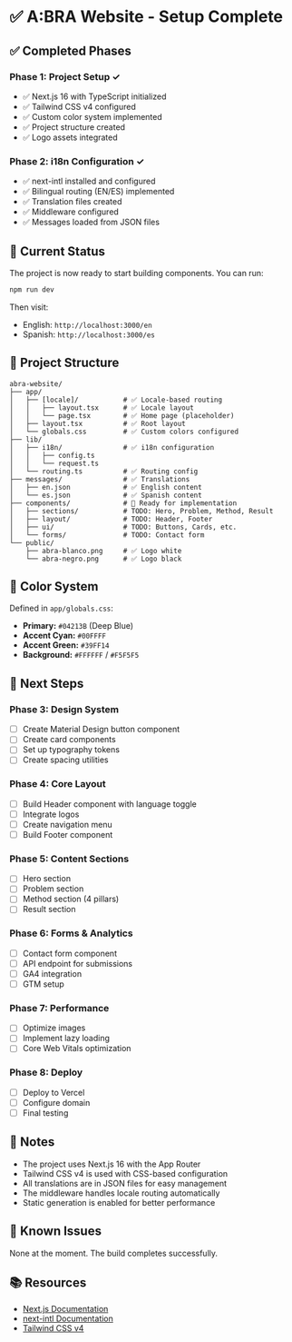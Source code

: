 # ✅ A:BRA Website - Setup Complete

## ✅ Completed Phases

### Phase 1: Project Setup ✓
- ✅ Next.js 16 with TypeScript initialized
- ✅ Tailwind CSS v4 configured
- ✅ Custom color system implemented
- ✅ Project structure created
- ✅ Logo assets integrated

### Phase 2: i18n Configuration ✓
- ✅ next-intl installed and configured
- ✅ Bilingual routing (EN/ES) implemented
- ✅ Translation files created
- ✅ Middleware configured
- ✅ Messages loaded from JSON files

## 🎯 Current Status

The project is now ready to start building components. You can run:

```bash
npm run dev
```

Then visit:
- English: `http://localhost:3000/en`
- Spanish: `http://localhost:3000/es`

## 📁 Project Structure

```
abra-website/
├── app/
│   ├── [locale]/           # ✅ Locale-based routing
│   │   ├── layout.tsx      # ✅ Locale layout
│   │   └── page.tsx        # ✅ Home page (placeholder)
│   ├── layout.tsx          # ✅ Root layout
│   └── globals.css         # ✅ Custom colors configured
├── lib/
│   ├── i18n/               # ✅ i18n configuration
│   │   ├── config.ts
│   │   └── request.ts
│   └── routing.ts          # ✅ Routing config
├── messages/               # ✅ Translations
│   ├── en.json             # ✅ English content
│   └── es.json             # ✅ Spanish content
├── components/             # 📝 Ready for implementation
│   ├── sections/           # TODO: Hero, Problem, Method, Result
│   ├── layout/             # TODO: Header, Footer
│   ├── ui/                 # TODO: Buttons, Cards, etc.
│   └── forms/              # TODO: Contact form
└── public/
    ├── abra-blanco.png     # ✅ Logo white
    └── abra-negro.png      # ✅ Logo black
```

## 🎨 Color System

Defined in `app/globals.css`:
- **Primary:** `#04213B` (Deep Blue)
- **Accent Cyan:** `#00FFFF` 
- **Accent Green:** `#39FF14`
- **Background:** `#FFFFFF` / `#F5F5F5`

## 🚀 Next Steps

### Phase 3: Design System
- [ ] Create Material Design button component
- [ ] Create card components
- [ ] Set up typography tokens
- [ ] Create spacing utilities

### Phase 4: Core Layout
- [ ] Build Header component with language toggle
- [ ] Integrate logos
- [ ] Create navigation menu
- [ ] Build Footer component

### Phase 5: Content Sections
- [ ] Hero section
- [ ] Problem section
- [ ] Method section (4 pillars)
- [ ] Result section

### Phase 6: Forms & Analytics
- [ ] Contact form component
- [ ] API endpoint for submissions
- [ ] GA4 integration
- [ ] GTM setup

### Phase 7: Performance
- [ ] Optimize images
- [ ] Implement lazy loading
- [ ] Core Web Vitals optimization

### Phase 8: Deploy
- [ ] Deploy to Vercel
- [ ] Configure domain
- [ ] Final testing

## 📝 Notes

- The project uses Next.js 16 with the App Router
- Tailwind CSS v4 is used with CSS-based configuration
- All translations are in JSON files for easy management
- The middleware handles locale routing automatically
- Static generation is enabled for better performance

## 🐛 Known Issues

None at the moment. The build completes successfully.

## 📚 Resources

- [Next.js Documentation](https://nextjs.org/docs)
- [next-intl Documentation](https://next-intl-docs.vercel.app/)
- [Tailwind CSS v4](https://tailwindcss.com/docs)

